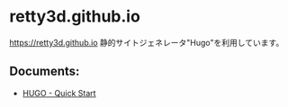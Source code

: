 # retty3d.github.io

https://retty3d.github.io
静的サイトジェネレータ"Hugo"を利用しています。

## Documents:

- [HUGO - Quick Start](https://gohugo.io/getting-started/quick-start/)
